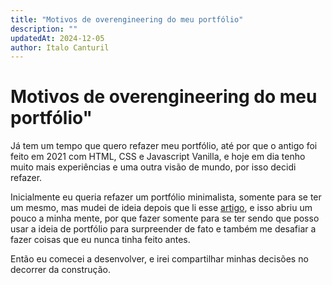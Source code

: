 ```yaml
---
title: "Motivos de overengineering do meu portfólio"
description: ""
updatedAt: 2024-12-05
author: Italo Canturil
---
```

# Motivos de overengineering do meu portfólio"

Já tem um tempo que quero refazer meu portfólio, até por que o antigo foi feito em 2021 com HTML, CSS e Javascript Vanilla, e hoje em dia tenho muito mais experiências e uma outra visão de mundo, por isso decidi refazer.

Inicialmente eu queria refazer um portfólio minimalista, somente para se ter um mesmo, mas mudei de ideia depois que li esse [artigo](https://www.nikhilsnayak.dev/blogs/how-i-built-my-portfolio), e isso abriu um pouco a minha mente, por que fazer somente para se ter sendo que posso usar a ideia de portfólio para surpreender de fato e também me desafiar a fazer coisas que eu nunca tinha feito antes.

Então eu comecei a desenvolver, e irei compartilhar minhas decisões no decorrer da construção.